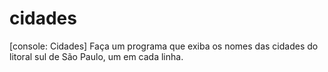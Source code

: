 # cidades
[console: Cidades] Faça um programa que exiba os nomes das cidades do litoral sul de São Paulo, um em cada linha.
